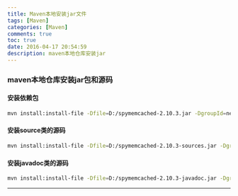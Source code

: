 ```yaml
---
title: Maven本地安装jar文件
tags: [Maven]
categories: [Maven]
comments: true
toc: true
date: 2016-04-17 20:54:59
description: maven本地仓库安装jar
---
```


###  maven本地仓库安装jar包和源码

#### 安装依赖包
``` bash  
mvn install:install-file -Dfile=D:/spymemcached-2.10.3.jar -DgroupId=net.spy -DartifactId=spymemcached -Dversion=2.10.3 -Dpackaging=jar
```
#### 安装source类的源码
```bash
mvn install:install-file -Dfile=D:/spymemcached-2.10.3-sources.jar -DgroupId=net.spy -DartifactId=spymemcached -Dversion=2.10.3 -Dpackaging=jar -Dclassifier=sources
```

#### 安装javadoc类的源码
```bash
mvn install:install-file -Dfile=D:/spymemcached-2.10.3-javadoc.jar -DgroupId=net.spy -DartifactId=spymemcached -Dversion=2.10.3 -Dpackaging=jar -Dclassifier=javadoc
```
---


